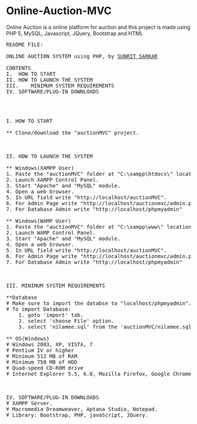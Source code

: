 # Online-Auction-MVC
Online Auction is a online platform for auction and this project is made using PHP 5, MySQL, Javascript, JQuery, Bootstrap and HTML
<pre>
README FILE:

ONLINE AUCTION SYSTEM using PHP, by <a href="https://github.com/sunrit07">SUNRIT SARKAR</a>

CONTENTS
I.	HOW TO START
II.	HOW TO LAUNCH THE SYSTEM
III.	MINIMUM SYSTEM REQUIREMENTS
IV.	SOFTWARE/PLUG-IN DOWNLOADS




I. HOW TO START

** Clone/download the "auctionMVC" project.



II. HOW TO LAUNCH THE SYSTEM

** Windows(XAMPP User)
1. Paste the "auctionMVC" folder at "C:\xampp\htdocs\" location.
2. Launch XAMPP Control Panel.
3. Start "Apache" and "MySQL" module.
4. Open a web browser.
5. In URL field write "http://localhost/auctionMVC".
6. For Admin Page write "http://localhost/auctionmvc/admin.php".
7. For Database Admin write "http://localhost/phpmyadmin"

** Windows(WAMP User)
1. Paste the "auctionMVC" folder at "C:\xampp\www\" location.
2. Launch WAMP Control Panel.
3. Start "Apache" and "MySQL" module.
4. Open a web browser.
5. In URL field write "http://localhost/auctionMVC".
6. For Admin Page write "http://localhost/auctionmvc/admin.php".
7. For Database Admin write "http://localhost/phpmyadmin"



III. MINIMUM SYSTEM REQUIREMENTS

**Database
¥ Make sure to import the databse to "localhost/phpmyadmin".
¥ To import Database:
	1. goto 'import' tab.
	2. select 'choose File' option.
	3. select 'nilamee.sql' from the 'auctionMVC/nilamee.sql'.

** OS(Windows)
¥ Windows 2003, XP, VISTA, 7
¥ Pentium IV or higher 
¥ Minimum 512 MB of RAM
¥ Minimum 750 MB of HDD
¥ Quad-speed CD-ROM drive
¥ Internet Explorer 5.5, 6.0, Mozilla Firefox, Google Chrome



IV. SOFTWARE/PLUG-IN DOWNLOADS 
¥ XAMPP Server.
¥ Macromedia Dreamweaver, Aptana Studio, Notepad.
¥ Library: Bootstrap, PHP, javaScript, JQuery.

</pre>
